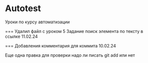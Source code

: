 # Autotest
Уроки по курсу автоматизации

===
Удалил файл с уроком 5 Задание поиск элемента по тексту в ссылке 
11.02.24

===
Добавления комментария для коммита
10.02.24

Еще одна правка для проверки надо ли писать git add или нет

